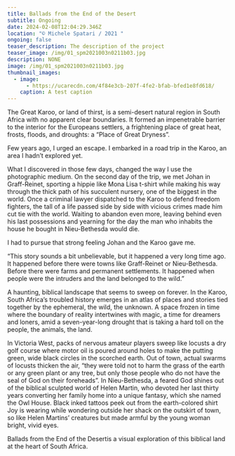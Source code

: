 ```yaml
---
title: Ballads from the End of the Desert
subtitle: Ongoing
date: 2024-02-08T12:04:29.346Z
location: "© Michele Spatari / 2021 "
ongoing: false
teaser_description: The description of the project
teaser_image: /img/01_spm2021003n0211b03.jpg
description: NONE
image: /img/01_spm2021003n0211b03.jpg
thumbnail_images:
  - image:
      - https://ucarecdn.com/4f84e3cb-207f-4fe2-bfab-bfed1e8fd618/
    caption: A test caption
---
```

The Great Karoo, or land of thirst, is a semi-desert natural region in South Africa with no apparent clear boundaries. It formed an impenetrable barrier to the interior for the Europeans settlers, a frightening place of great heat, frosts, floods, and droughts: a “Place of Great Dryness”.

Few years ago, I urged an escape. I embarked in a road trip in the Karoo, an area I hadn’t explored yet.

What I discovered in those few days, changed the way I use the photographic medium. On the second day of the trip, we met Johan in Graff-Reinet, sporting a hippie like Mona Lisa t-shirt while making his way through the thick path of his succulent nursery, one of the biggest in the world. Once a criminal lawyer dispatched to the Karoo to defend freedom fighters, the tall of a life passed side by side with vicious crimes made him cut tie with the world. Waiting to abandon even more, leaving behind even his last possessions and yearning for the day the man who inhabits the house he bought in Nieu-Bethesda would die.

I had to pursue that strong feeling Johan and the Karoo gave me.

“This story sounds a bit unbelievable, but it happened a very long time ago. It happened before there were towns like Graff-Reinet or Nieu-Bethesda. Before there were farms and permanent settlements. It happened when people were the intruders and the land belonged to the wild.”

A haunting, biblical landscape that seems to sweep on forever. In the Karoo, South Africa’s troubled history emerges in an atlas of places and stories tied together by the ephemeral, the wild, the unknown. A space frozen in time where the boundary of reality intertwines with magic, a time for dreamers and loners, amid a seven-year-long drought that is taking a hard toll on the people, the animals, the land.

In Victoria West, packs of nervous amateur players sweep like locusts a dry golf course where motor oil is poured around holes to make the putting green, wide black circles in the scorched earth. Out of town, actual swarms of locusts thicken the air, “they were told not to harm the grass of the earth or any green plant or any tree, but only those people who do not have the seal of God on their foreheads”. In Nieu-Bethesda, a feared God shines out of the biblical sculpted world of Helen Martin, who devoted her last thirty years converting her family home into a unique fantasy, which she named the Owl House. Black inked tattoos peek out from the earth-colored shirt Joy is wearing while wondering outside her shack on the outskirt of town, so like Helen Martins’ creatures but made armful by the young woman bright, vivid eyes.

Ballads from the End of the Desertis a visual exploration of this biblical land at the heart of South Africa.
